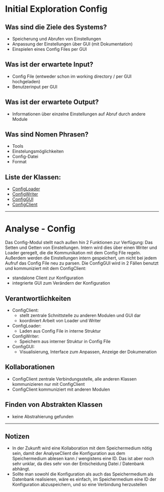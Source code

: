 # Initial Exploration Config
<!-- Hier alles aufschreiben, was interessant erscheint! -->

## Was sind die Ziele des Systems?
<!-- Snow Cards können bei diesem Schritt helfen! -->
- Speicherung und Abrufen von Einstellungen
- Anpassung der Einstellungen über GUI (mit Dokumentation)
- Einspielen eines Config Files per GUI

## Was ist der erwartete Input?
- Config File (entweder schon im working directory / per GUI hochgeladen)
- Benutzerinput per GUI

## Was ist der erwartete Output?
- Informationen über einzelne Einstellungen auf Abruf durch andere Module

## Was sind Nomen Phrasen?
<!-- Alle relevanten Sachen aufschreiben, später kann aussortiert werden! -->
- Tools
- Einstelungsmöglichkeiten
- Config-Datei
- Format
## Liste der Klassen:
<!-- Erstmal alle aufschreiben, dann auswählen! (Kriterien siehe Vorgehensweise) -->
<!-- Warum sind die Klassen existent? Wenn das zu beantworten ist - u good! -->
<!-- ausgewählte Klassen mit Link, andere einklammern und CRC-Karte löschen -->
<!-- - [Klassenname](crc-{klassenname}.md)
- (nichtAusgewählteKlasse) -->

- [ConfigLoader](crc-ConfigLoader.md)
- [ConfigWriter](crc-ConfigWriter.md)
- [ConfigGUI](crc-ConfigGUI.md)
- [ConfigClient](crc-ConfigClient.md)

---
# Analyse - Config
<!-- Hier Notizen zum Denkprozess! -->
Das Config-Modul stellt nach außen hin 2 Funktionen zur Verfügung: Das Setten und Getten von Einstellungen. Intern wird dies über einen Writer und Loader geregelt, die die Kommunikation mit dem Config File regeln.  
Außerdem werden die Einstellungen intern gespeichert, um nicht bei jedem Aufruf das Config File neu zu parsen.
Die ConfigGUI wird in 2 Fällen benutzt und kommuniziert  mit dem ConfigClient:
- standalone Client zur Konfiguration
- integrierte GUI zum Verändern der Konfiguration

## Verantwortlichkeiten
<!-- Wissen, welches verwaltet und angeboten wird, Aktion die angeboten werden, öffentliche Leistung -->
<!-- "Walkthrough" -> Szenarien zur Anwendung des Systems -->
<!-- Nichts, was eine andere Klasse machen könnte -->
<!-- Die Sachen die die Klasse macht -> keiner anderen Klasse geben -->
<!-- zentrale Verantwortlichkeiten vs verteilt -->
- ConfigClient:
     - stellt zentrale Schnittstelle zu anderen Modulen und GUI dar
     - koordiniert Arbeit von Loader und Writer
- ConfigLoader:
     - Laden aus Config File in interne Struktur
- ConfigWriter:
     - Speichern aus interner Struktur in Config File
- ConfigGUI:
     - Visualisierung, Interface zum Anpassen, Anzeige der Dokumenation


## Kollaborationen
<!-- Benutzeranfragen an Dienste, die benötigt werden um Veranwortlichkeiten zu erfüllen -->
<!-- enthüllen Kontroll- und Informationsflüsse, und somit Subsysteme -->
<!-- Können fehlende Verantwortlichkeiten offenbaren, bzw. fehlerhaft zugewiesene -->
- ConfigClient zentrale Verbindungsstelle, alle anderen Klassen kommunizieren nur mit ConfigClient
- ConfigClient kommuniziert mit anderen Modulen
## Finden von Abstrakten Klassen
<!-- Konkrete Klassen: Instanziierung und Vererbung
     Abstrakte Klassen: Nur Vererbung! -->
<!-- Unterklassen sollten alle geerbten Verantwortlichkeiten unterstützen, eher noch mehr -->
<!-- Gemeinsame Verantwortlichkeiten sollten so weit hoch wie möglich geschoben werden -->
<!-- Abstrakte Klassen erben nie von Konkreten Klassen! -->
<!-- Klassen die keine neue Funktionalität hinzufügen sollten eliminiert werden! -->
<!-- Letzte Folien der Vorlesung sind hilfreich hierfür! -->
- keine Abstrahierung gefunden

---

## Notizen
- In der Zukunft wird eine Kollaboration mit dem Speichermedium nötig sein, damit der AnalyseClient die Konfiguration aus dem Speichermedium ablesen kann / wengistens eine ID. Das ist aber noch sehr unklar, da dies sehr von der Entscheidung Datei / Datenbank abhängt.
- Sollte man sowohl die Konfiguration als auch das Speichermedium als Datenbank realisieren, wäre es einfach, im Speichermedium eine ID der Konfiguration abzuspeichern, und so eine Verbindung herzustellen
